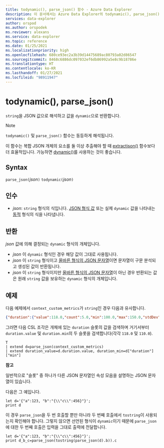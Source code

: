 ```yaml
---
title: todynamic(), parse_json() 함수 - Azure Data Explorer
description: 이 문서에서는 Azure Data Explorer의 todynamic(), parse_json() 함수에 대해 설명합니다.
services: data-explorer
author: orspod
ms.author: orspodek
ms.reviewer: alexans
ms.service: data-explorer
ms.topic: reference
ms.date: 01/25/2021
ms.localizationpriority: high
ms.openlocfilehash: 680ce93ec2a3b39d14475689ac80793a02d86547
ms.sourcegitcommit: 8468c6886dc097032ef6db86992a5e8c9b18786e
ms.translationtype: HT
ms.contentlocale: ko-KR
ms.lasthandoff: 01/27/2021
ms.locfileid: "98911947"
---
```

# <a name="todynamic-parse_json"></a>todynamic(), parse_json()

`string`을 JSON 값으로 해석하고 값을 `dynamic`으로 반환합니다. 

> [!NOTE]
> `todynamic()` 및 `parse_json()` 함수는 동등하게 해석됩니다.

이 함수는 복합 JSON 개체의 요소를 둘 이상 추출해야 할 때 [extractjson()](./extractjsonfunction.md) 함수보다 더 효율적입니다. 가능하면 [dynamic()](./scalar-data-types/dynamic.md)를 사용하는 것이 좋습니다.

## <a name="syntax"></a>Syntax

`parse_json(`*json*`)`
`todynamic(`*json*`)`

<!-- deprecated aliases: `toobject()` and parsejson() -->

## <a name="arguments"></a>인수

* *json*: `string` 형식의 식입니다. [JSON 형식 값](https://json.org/) 또는 실제 `dynamic` 값을 나타내는 [동적](./scalar-data-types/dynamic.md) 형식의 식을 나타냅니다.

## <a name="returns"></a>반환

*json* 값에 의해 결정되는 `dynamic` 형식의 개체입니다.
* *json* 이 `dynamic` 형식인 경우 해당 값이 그대로 사용됩니다.
* *json* 이 `string` 형식이고 [올바른 형식의 JSON 문자열](https://json.org/)이면 문자열이 구문 분석되고 생성된 값이 반환됩니다.
* *json* 이 `string` 형식이지만 [올바른 형식의 JSON 문자열](https://json.org/)이 아닌 경우 반환되는 값은 원래 `string` 값을 보유하는 `dynamic` 형식의 개체입니다.

## <a name="example"></a>예제

다음 예제에서 `context_custom_metrics`가 `string`인 경우 다음과 유사합니다.

```json
{"duration":{"value":118.0,"count":5.0,"min":100.0,"max":150.0,"stdDev":0.0,"sampledValue":118.0,"sum":118.0}}
```

그러면 다음 CSL 조각은 개체에 있는 `duration` 슬롯의 값을 검색하며 거기서부터 `duration.value` 및 `duration.min`의 두 슬롯을 검색합니다(각각 `118.0` 및 `110.0`).

```kusto
T
| extend d=parse_json(context_custom_metrics) 
| extend duration_value=d.duration.value, duration_min=d["duration"]["min"]
```

**참고**

일반적으로 "슬롯" 중 하나가 다른 JSON 문자열인 속성 모음을 설명하는 JSON 문자열이 있습니다. 

다음은 그 예입니다. 

```kusto
let d='{"a":123, "b":"{\\"c\\":456}"}';
print d
```

이 경우 `parse_json`을 두 번 호출할 뿐만 아니라 두 번째 호출에서 `tostring`이 사용되는지 확인해야 합니다. 그렇지 않으면 선언된 형식이 `dynamic`이기 때문에 `parse_json`에 대한 두 번째 호출은 입력을 그대로 출력에 전달합니다.

```kusto
let d='{"a":123, "b":"{\\"c\\":456}"}';
print d_b_c=parse_json(tostring(parse_json(d).b)).c
```
